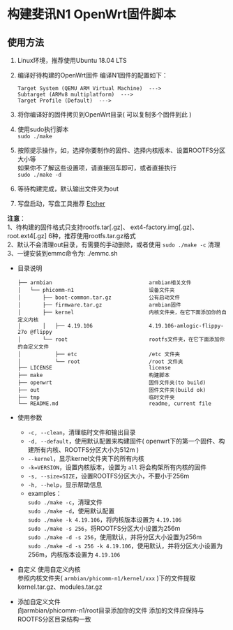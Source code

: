 # 构建斐讯N1 OpenWrt固件脚本

## 使用方法

1. Linux环境，推荐使用Ubuntu 18.04 LTS
2. 编译好待构建的OpenWrt固件
   编译N1固件的配置如下：
   ``` 
   Target System (QEMU ARM Virtual Machine)  --->
   Subtarget (ARMv8 multiplatform)  --->
   Target Profile (Default)  --->
   ```

3. 将你编译好的固件拷贝到OpenWrt目录( 可以复制多个固件到此 )
4. 使用sudo执行脚本  
   `sudo ./make` 
5. 按照提示操作，如，选择你要制作的固件、选择内核版本、设置ROOTFS分区大小等  
   如果你不了解这些设置项，请直接回车即可，或者直接执行  
   `sudo ./make -d`
6. 等待构建完成，默认输出文件夹为out
7. 写盘启动，写盘工具推荐 [Etcher](https://www.balena.io/etcher/)

**注意**：  
1、待构建的固件格式只支持rootfs.tar[.gz]、 ext4-factory.img[.gz]、root.ext4[.gz] 6种，推荐使用rootfs.tar.gz格式  
2、默认不会清理out目录，有需要的手动删除，或者使用 `sudo ./make -c` 清理  
3、一键安装到emmc命令为: ./emmc.sh

* 目录说明
   ```
   ├── armbian                               armbian相关文件
   │   └── phicomm-n1                        设备文件夹
   │       ├── boot-common.tar.gz            公有启动文件
   │       ├── firmware.tar.gz               armbian固件
   │       ├── kernel                        内核文件夹，在它下面添加你的自定义内核
   │       │   ├── 4.19.106                  4.19.106-amlogic-flippy-27o @flippy
   │       └── root                          rootfs文件夹，在它下面添加你的自定义文件
   │           ├── etc                       /etc 文件夹
   │           └── root                      /root 文件夹
   ├── LICENSE                               license
   ├── make                                  构建脚本
   ├── openwrt                               固件文件夹(to build)
   ├── out                                   固件文件夹(build ok)
   ├── tmp                                   临时文件夹
   └── README.md                             readme, current file
   ```

* 使用参数
   * `-c, --clean`，清理临时文件和输出目录
   * `-d, --default`，使用默认配置来构建固件( openwrt下的第一个固件、构建所有内核、ROOTFS分区大小为512m )
   * `--kernel`，显示kernel文件夹下的所有内核
   * `-k=VERSION`，设置内核版本，设置为 `all` 将会构架所有内核的固件
   * `-s, --size=SIZE`，设置ROOTFS分区大小，不要小于256m
   * `-h, --help`，显示帮助信息
   * examples：  
   `sudo ./make -c`，清理文件  
   `sudo ./make -d`，使用默认配置  
   `sudo ./make -k 4.19.106`，将内核版本设置为 `4.19.106`  
   `sudo ./make -s 256`，将ROOTFS分区大小设置为256m  
   `sudo ./make -d -s 256`，使用默认，并将分区大小设置为256m  
   `sudo ./make -d -s 256 -k 4.19.106`，使用默认，并将分区大小设置为256m，内核版本设置为 `4.19.106 `

* 自定义
     使用自定义内核  
     参照内核文件夹( `armbian/phicomm-n1/kernel/xxx` )下的文件提取kernel.tar.gz、modules.tar.gz

 * 添加自定义文件  
      向armbian/phicomm-n1/root目录添加你的文件
      添加的文件应保持与ROOTFS分区目录结构一致

